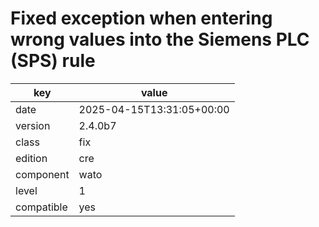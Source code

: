 [//]: # (werk v2)
# Fixed exception when entering wrong values into the Siemens PLC (SPS) rule

key        | value
---------- | ---
date       | 2025-04-15T13:31:05+00:00
version    | 2.4.0b7
class      | fix
edition    | cre
component  | wato
level      | 1
compatible | yes


